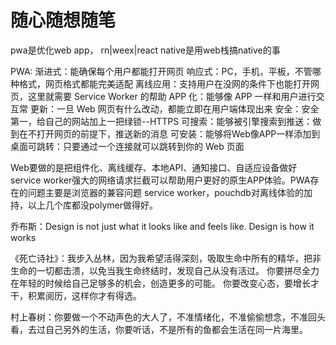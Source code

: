 # 随心随想随笔

pwa是优化web app，
rn|weex|react native是用web栈搞native的事

PWA:
渐进式：能确保每个用户都能打开网页
响应式：PC，手机，平板，不管哪种格式，网页格式都能完美适配
离线应用：支持用户在没网的条件下也能打开网页，这里就需要 Service Worker 的帮助
APP 化：能够像 APP 一样和用户进行交互常
更新：一旦 Web 网页有什么改动，都能立即在用户端体现出来
安全：安全第一，给自己的网站加上一把绿锁--HTTPS
可搜索：能够被引擎搜索到推送：做到在不打开网页的前提下，推送新的消息
可安装：能够将Web像APP一样添加到桌面可跳转：只要通过一个连接就可以跳转到你的 Web 页面

Web要做的是把组件化、离线缓存、本地API、通知接口、自适应设备做好
service worker强大的网络请求拦截可以帮助用户更好的原生APP体验。PWA存在的问题主要是浏览器的兼容问题
service worker，pouchdb对离线体验的加持，以上几个库都没polymer做得好。

乔布斯：Design is not just what it looks like and feels like. Design is how it works

《死亡诗社》：我步入丛林，因为我希望活得深刻，吸取生命中所有的精华，把非生命的一切都击溃，以免当我生命终结时，发现自己从没有活过。
你要拼尽全力在年轻的时候给自己足够多的机会，创造更多的可能。
你要改变心态，要增长才干，积累阅历，这样你才有得选。

村上春树：你要做一个不动声色的大人了，不准情绪化，不准偷偷想念，不准回头看，去过自己另外的生活，你要听话，不是所有的鱼都会生活在同一片海里。
